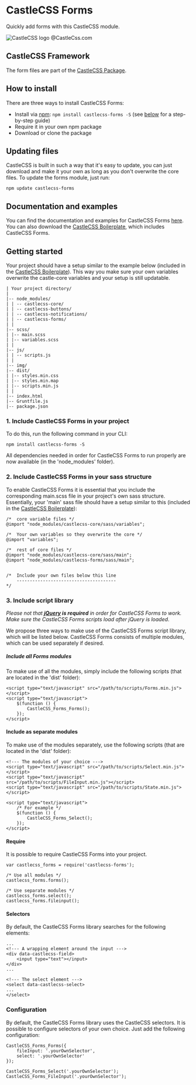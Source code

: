 # CastleCSS Forms
Quickly add forms with this CastleCSS module.

![CastleCSS logo @CastleCss.com](https://www.doordarius.nl/castlecss-logo-250.png)

## CastleCSS Framework
The form files are part of the [CastleCSS Package](https://github.com/CastleCSS/castlecss).

## How to install
There are three ways to install CastleCSS Forms:

- Install via [npm](https://www.npmjs.com/): ```npm install castlecss-forms -S``` (see [below](#getting-started) for a step-by-step guide)
- Require it in your own npm package
- Download or clone the package

## Updating files
CastleCSS is built in such a way that it's easy to update, you can just download and make it your own as long as you don't overwrite the core files. To update the forms module, just run:

```npm update castlecss-forms```

## Documentation and examples
You can find the documentation and examples for CastleCSS Forms [here](http://www.castlecss.com/forms.html). You can also download the [CastleCSS Boilerplate](https://github.com/castlecss/castlecss-boilerplate), which includes CastleCSS Forms.


## Getting started

Your project should have a setup similar to the example below (included in the [CastleCSS Boilerplate](https://github.com/CastleCSS/castlecss-boilerplate)).
This way you make sure your own variables overwrite the castle-core variables and your setup is still updatable.

```
| Your project directory/
|
|-- node_modules/
| | -- castlecss-core/
| | -- castlecss-buttons/
| | -- castlecss-notifications/
| | -- castlecss-forms/
| | 
|-- scss/
| |-- main.scss
| |-- variables.scss
| |
|-- js/
| | -- scripts.js
| |
|-- img/
|-- dist/
| |-- styles.min.css
| |-- styles.min.map
| |-- scripts.min.js
| |
|-- index.html
|-- Gruntfile.js
|-- package.json
```

### 1. Include CastleCSS Forms in your project
To do this, run the following command in your CLI:

```npm install castlecss-forms -S```

All dependencies needed in order for CastleCSS Forms to run properly are now available (in the 'node_modules' folder).


### 2. Include CastleCSS Forms in your sass structure
To enable CastleCSS Forms it is essential that you include the corresponding main.scss file in your project's own sass structure. Essentially, your 'main' sass file should have a setup similar to this (included in the [CastleCSS Boilerplate](https://github.com/CastleCSS/castlecss-boilerplate)): 

```
/*  core variable files */
@import "node_modules/castlecss-core/sass/variables";

/*  Your own variables so they overwrite the core */
@import "variables";

/*  rest of core files */
@import "node_modules/castlecss-core/sass/main";
@import "node_modules/castlecss-forms/sass/main";

 
/*  Include your own files below this line
    --------------------------------------
*/
```

### 3. Include script library

_Please not that **[jQuery](https://jquery.com/download/) is required** in order for CastleCSS Forms to work. Make sure the CastleCSS Forms scripts load after jQuery is loaded_.

We propose three ways to make use of the CastleCSS Forms script library, which will be listed below. CastleCSS Forms consists of multiple modules, which can be used separately if desired. 

##### Include all Forms modules
To make use of all the modules, simply include the following scripts (that are located in the 'dist' folder):

```
<script type="text/javascript" src="/path/to/scripts/Forms.min.js"></script>
<script type="text/javascript">
	$(function () {
		CastleCSS_Forms_Forms();
	});
</script>
```

#### Include as separate modules
To make use of the modules separately, use the following scripts (that are located in the 'dist' folder):

```
<!--- The modules of your choice --->
<script type="text/javascript" src="/path/to/scripts/Select.min.js"></script>
<script type="text/javascript" src="/path/to/scripts/FileInput.min.js"></script>
<script type="text/javascript" src="/path/to/scripts/State.min.js"></script>

<script type="text/javascript">
	/* For example */
	$(function () {
		CastleCSS_Forms_Select();
	});
</script>
```



#### Require
It is possible to require CastleCSS Forms into your project.

```
var castlecss_forms = require('castlecss-forms');

/* Use all modules */
castlecss_forms.forms();

/* Use separate modules */
castlecss_forms.select();
castlecss_forms.fileinput();
```

#### Selectors
By default, the CastleCSS Forms library searches for the following elements:

```
...
<!--- A wrapping element around the input --->
<div data-castlecss-field> 
	<input type="text"></input>
</div>
...

<!--- The select element --->
<select data-castlecss-select>
...
</select>
```

### Configuration
By default, the CastleCSS Forms library uses the CastleCSS selectors.
It is possible to configure selectors of your own choice. Just add the following configuration:

```
CastleCSS_Forms_Forms({
	fileInput: '.yourOwnSelector',
	select: '.yourOwnSelector'
});

CastleCSS_Forms_Select('.yourOwnSelector');
CastleCSS_Forms_FileInput('.yourOwnSelector');
```
